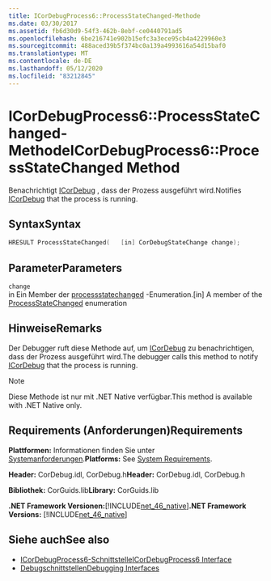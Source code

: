 ```yaml
---
title: ICorDebugProcess6::ProcessStateChanged-Methode
ms.date: 03/30/2017
ms.assetid: fb6d30d9-54f3-462b-8ebf-ce0440791ad5
ms.openlocfilehash: 6be216741e902b15efc3a3ece95cb4a4229960e3
ms.sourcegitcommit: 488aced39b5f374bc0a139a4993616a54d15baf0
ms.translationtype: MT
ms.contentlocale: de-DE
ms.lasthandoff: 05/12/2020
ms.locfileid: "83212845"
---
```

# <a name="icordebugprocess6processstatechanged-method"></a><span data-ttu-id="ae93b-102">ICorDebugProcess6::ProcessStateChanged-Methode</span><span class="sxs-lookup"><span data-stu-id="ae93b-102">ICorDebugProcess6::ProcessStateChanged Method</span></span>
<span data-ttu-id="ae93b-103">Benachrichtigt [ICorDebug](icordebug-interface.md) , dass der Prozess ausgeführt wird.</span><span class="sxs-lookup"><span data-stu-id="ae93b-103">Notifies [ICorDebug](icordebug-interface.md) that the process is running.</span></span>  
  
## <a name="syntax"></a><span data-ttu-id="ae93b-104">Syntax</span><span class="sxs-lookup"><span data-stu-id="ae93b-104">Syntax</span></span>  
  
```cpp  
HRESULT ProcessStateChanged(   [in] CorDebugStateChange change);  
```  
  
## <a name="parameters"></a><span data-ttu-id="ae93b-105">Parameter</span><span class="sxs-lookup"><span data-stu-id="ae93b-105">Parameters</span></span>  
 `change`  
 <span data-ttu-id="ae93b-106">in Ein Member der [processstatechanged](icordebugprocess6-processstatechanged-method.md) -Enumeration.</span><span class="sxs-lookup"><span data-stu-id="ae93b-106">[in] A member of the [ProcessStateChanged](icordebugprocess6-processstatechanged-method.md) enumeration</span></span>  
  
## <a name="remarks"></a><span data-ttu-id="ae93b-107">Hinweise</span><span class="sxs-lookup"><span data-stu-id="ae93b-107">Remarks</span></span>  
 <span data-ttu-id="ae93b-108">Der Debugger ruft diese Methode auf, um [ICorDebug](icordebug-interface.md) zu benachrichtigen, dass der Prozess ausgeführt wird.</span><span class="sxs-lookup"><span data-stu-id="ae93b-108">The debugger calls this method to notify [ICorDebug](icordebug-interface.md) that the process is running.</span></span>  
  
> [!NOTE]
> <span data-ttu-id="ae93b-109">Diese Methode ist nur mit .NET Native verfügbar.</span><span class="sxs-lookup"><span data-stu-id="ae93b-109">This method is available with .NET Native only.</span></span>  
  
## <a name="requirements"></a><span data-ttu-id="ae93b-110">Requirements (Anforderungen)</span><span class="sxs-lookup"><span data-stu-id="ae93b-110">Requirements</span></span>  
 <span data-ttu-id="ae93b-111">**Plattformen:** Informationen finden Sie unter [Systemanforderungen](../../get-started/system-requirements.md).</span><span class="sxs-lookup"><span data-stu-id="ae93b-111">**Platforms:** See [System Requirements](../../get-started/system-requirements.md).</span></span>  
  
 <span data-ttu-id="ae93b-112">**Header:** CorDebug.idl, CorDebug.h</span><span class="sxs-lookup"><span data-stu-id="ae93b-112">**Header:** CorDebug.idl, CorDebug.h</span></span>  
  
 <span data-ttu-id="ae93b-113">**Bibliothek:** CorGuids.lib</span><span class="sxs-lookup"><span data-stu-id="ae93b-113">**Library:** CorGuids.lib</span></span>  
  
 <span data-ttu-id="ae93b-114">**.NET Framework Versionen:**[!INCLUDE[net_46_native](../../../../includes/net-46-native-md.md)]</span><span class="sxs-lookup"><span data-stu-id="ae93b-114">**.NET Framework Versions:** [!INCLUDE[net_46_native](../../../../includes/net-46-native-md.md)]</span></span>  
  
## <a name="see-also"></a><span data-ttu-id="ae93b-115">Siehe auch</span><span class="sxs-lookup"><span data-stu-id="ae93b-115">See also</span></span>

- [<span data-ttu-id="ae93b-116">ICorDebugProcess6-Schnittstelle</span><span class="sxs-lookup"><span data-stu-id="ae93b-116">ICorDebugProcess6 Interface</span></span>](icordebugprocess6-interface.md)
- [<span data-ttu-id="ae93b-117">Debugschnittstellen</span><span class="sxs-lookup"><span data-stu-id="ae93b-117">Debugging Interfaces</span></span>](debugging-interfaces.md)
